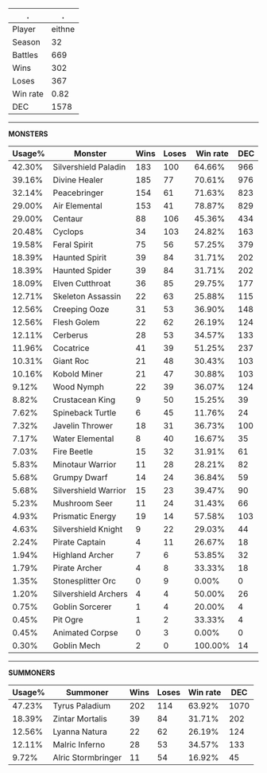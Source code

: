 .|.
|-|-
Player|eithne
Season|32
Battles|669
Wins|302
Loses|367
Win rate|0.82
DEC|1578

---
**MONSTERS**

Usage%|Monster|Wins|Loses|Win rate|DEC|
-|-|-|-|-|-|
42.30%|Silvershield Paladin|183|100|64.66%|966|
39.16%|Divine Healer|185|77|70.61%|976|
32.14%|Peacebringer|154|61|71.63%|823|
29.00%|Air Elemental|153|41|78.87%|829|
29.00%|Centaur|88|106|45.36%|434|
20.48%|Cyclops|34|103|24.82%|163|
19.58%|Feral Spirit|75|56|57.25%|379|
18.39%|Haunted Spirit|39|84|31.71%|202|
18.39%|Haunted Spider|39|84|31.71%|202|
18.09%|Elven Cutthroat|36|85|29.75%|177|
12.71%|Skeleton Assassin|22|63|25.88%|115|
12.56%|Creeping Ooze|31|53|36.90%|148|
12.56%|Flesh Golem|22|62|26.19%|124|
12.11%|Cerberus|28|53|34.57%|133|
11.96%|Cocatrice|41|39|51.25%|237|
10.31%|Giant Roc|21|48|30.43%|103|
10.16%|Kobold Miner|21|47|30.88%|103|
9.12%|Wood Nymph|22|39|36.07%|124|
8.82%|Crustacean King|9|50|15.25%|39|
7.62%|Spineback Turtle|6|45|11.76%|24|
7.32%|Javelin Thrower|18|31|36.73%|100|
7.17%|Water Elemental|8|40|16.67%|35|
7.03%|Fire Beetle|15|32|31.91%|61|
5.83%|Minotaur Warrior|11|28|28.21%|82|
5.68%|Grumpy Dwarf|14|24|36.84%|59|
5.68%|Silvershield Warrior|15|23|39.47%|90|
5.23%|Mushroom Seer|11|24|31.43%|66|
4.93%|Prismatic Energy|19|14|57.58%|103|
4.63%|Silvershield Knight|9|22|29.03%|44|
2.24%|Pirate Captain|4|11|26.67%|18|
1.94%|Highland Archer|7|6|53.85%|32|
1.79%|Pirate Archer|4|8|33.33%|18|
1.35%|Stonesplitter Orc|0|9|0.00%|0|
1.20%|Silvershield Archers|4|4|50.00%|26|
0.75%|Goblin Sorcerer|1|4|20.00%|4|
0.45%|Pit Ogre|1|2|33.33%|4|
0.45%|Animated Corpse|0|3|0.00%|0|
0.30%|Goblin Mech|2|0|100.00%|14|

---
**SUMMONERS**

Usage%|Summoner|Wins|Loses|Win rate|DEC|
-|-|-|-|-|-|
47.23%|Tyrus Paladium|202|114|63.92%|1070|
18.39%|Zintar Mortalis|39|84|31.71%|202|
12.56%|Lyanna Natura|22|62|26.19%|124|
12.11%|Malric Inferno|28|53|34.57%|133|
9.72%|Alric Stormbringer|11|54|16.92%|45|
